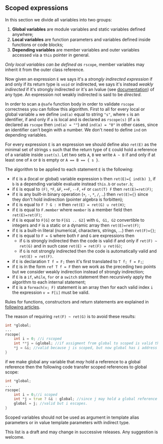 ## Scoped expressions
In this section we divide all variables into two groups:
1. **Global variables** are module variables and static variables defined anywhere;
2. **Local variables** are function parameters and variables defined inside functions or code blocks;
3. **Depending variables** are member variables and outer variables accessed via a `this` pointer in general.

*Only local variables can be defined as* `rscope`, member variables may inherit it from the outer class reference.

Now given an expression `E` we says it's a *strongly indirected expression* if and only if its return type is `void` or indirected, we says it's instead *weakly indirected* if it's strongly indirected or it's an lvalue (see [documentation](https://dlang.org/spec/expression.html#.define-lvalue)) of any type. An expression not weakly indirected is said to be *directed*.

In order to scan a `@safe` function body in order to validate `rscope` correctness you can follow this algorithm. First to all for every local or global variable `a` we define `ind(a)` equal to string `"s"`, where `s` is an identifier, if and only if `a` is local and is declared as `rscope(s)` (if `a` is declared as `rscope` then `ind(a) = ""`) and `ind(a) = "0"` in other cases, since an identifier can't begin with a number. We don't need to define `ind` on depending variables.

For every expression `E` is an expression we should define also `ret(E)` as the minimal set of strings `s` such that the return type of `E` could hold a reference of a variable inside `sset(s)`. Let two sets `A`, `B` we write `A ~ B` if and only if at least one of `A` or `B` is empty or `A == B == { s }`.

The algorithm to be applied to each statement `E` is the following:
- if `E` is a (local or global) variable expression `b` then `ret(E)={ ind(b) }`, if `b` is a depending variable evaluate instead `this.b` or `outer.b`;
- if `E` is equal to `(F)`, `*F`, `&F`, `++F`, `--F`, `+F` or `cast(T) F` then `ret(E)=ret(F)`;
- if `E` is any built-in binary operation (`+`, `-`, `*`, `/`, ..) then `ret(E)={}` since they don't hold indirection (pointer algebra is forbitten);
- if `E` is equal to `F ? G : H` then `ret(E) = ret(G) ∪ ret(H)`;
- if `E` is equal to `F.member` where `member` is a member field then `ret(E)=ret(F)`;
- if `E` is equal to `F[G]` or to `F[G1 .. G2]` with `G, G1, G2` convertible to integers and `F` is a static or a dynamic array then `ret(E)=ret(F)`;
- if `E` is a built-in literal (numerical, characters, strings, ...) then `ret(F)={}`;
- if `E` is equal to `F = G` where both `F` and `G` are expressions then
    - if `G` is strongly indirected then the code is valid if and only if `ret(F) ~ ret(G)` and in such case `ret(E) = ret(F) ∪ ret(G)`;
    - if `G` is not strongly indirected then the code is automatically valid and `ret(E) = ret(F)`.
- if `E` is declaration `T f = F;` then it's first translated to `T f; f = F;`;
- if `E` is in the form `ref T f = F` then we work as the preceding two points but we consider weakly indirection instead of strongly indirection;
- if `E` is a `if`, `while`, `for` or a `switch` statement then recursively apply the algorithm to each internal statement;
- if `E` is a `foreach(v; F)` statement is an array then for each valid index `i` the expression `v = F[i]` must be valid.

Rules for functions, constructors and return statements are explained in [following articles](scope_fun.md).

The reason of requiring `ret(F) ~ ret(G)` is to avoid these results:
````d
int *global;
...
rscope{
    int i = 0; //i rscoped
    int **j = &global; //if assigment from global to scoped is valid then this is also valid
    *j = &i; //valid because j is scoped, but now global has i address
}
````
if we make global any variable that *may* hold a reference to a global reference then the following code transfer scoped references to global scope:
````d
int *global;
...
rscope{
    int i = 0;//i scoped
    int *j = true ? &i : global; //since j may hold a global reference we get ind(j) = "0"
    global = j; //valid but i escapes.
}
````

Scoped variables should not be used as argument in template alias parameters or in value template parameters with indirect type.

This list is a draft and may change in successive releases. Any suggestion is welcome.
